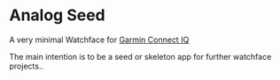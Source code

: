 # Analog Seed

A very minimal Watchface for [Garmin Connect IQ](http://developer.garmin.com/connect-iq/) 

The main intention is to be a seed or skeleton app for further watchface projects..

